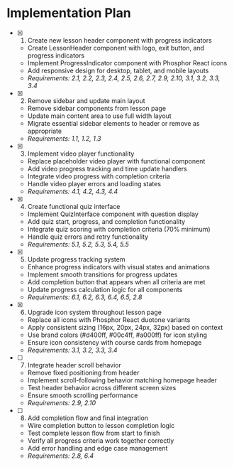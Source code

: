 # Implementation Plan

- [x] 1. Create new lesson header component with progress indicators








  - Create LessonHeader component with logo, exit button, and progress indicators
  - Implement ProgressIndicator component with Phosphor React icons
  - Add responsive design for desktop, tablet, and mobile layouts
  - _Requirements: 2.1, 2.2, 2.3, 2.4, 2.5, 2.6, 2.7, 2.9, 2.10, 3.1, 3.2, 3.3, 3.4_

- [x] 2. Remove sidebar and update main layout


















  - Remove sidebar components from lesson page
  - Update main content area to use full width layout
  - Migrate essential sidebar elements to header or remove as appropriate
  - _Requirements: 1.1, 1.2, 1.3_

- [x] 3. Implement video player functionality






  - Replace placeholder video player with functional component
  - Add video progress tracking and time update handlers
  - Integrate video progress with completion criteria
  - Handle video player errors and loading states
  - _Requirements: 4.1, 4.2, 4.3, 4.4_

- [x] 4. Create functional quiz interface






  - Implement QuizInterface component with question display
  - Add quiz start, progress, and completion functionality
  - Integrate quiz scoring with completion criteria (70% minimum)
  - Handle quiz errors and retry functionality
  - _Requirements: 5.1, 5.2, 5.3, 5.4, 5.5_

- [x] 5. Update progress tracking system







  - Enhance progress indicators with visual states and animations
  - Implement smooth transitions for progress updates
  - Add completion button that appears when all criteria are met
  - Update progress calculation logic for all components
  - _Requirements: 6.1, 6.2, 6.3, 6.4, 6.5, 2.8_

- [x] 6. Upgrade icon system throughout lesson page










  - Replace all icons with Phosphor React duotone variants
  - Apply consistent sizing (16px, 20px, 24px, 32px) based on context
  - Use brand colors (#d400ff, #00c4ff, #a000ff) for icon styling
  - Ensure icon consistency with course cards from homepage
  - _Requirements: 3.1, 3.2, 3.3, 3.4_

- [ ] 7. Integrate header scroll behavior




  - Remove fixed positioning from header
  - Implement scroll-following behavior matching homepage header
  - Test header behavior across different screen sizes
  - Ensure smooth scrolling performance
  - _Requirements: 2.9, 2.10_

- [ ] 8. Add completion flow and final integration
  - Wire completion button to lesson completion logic
  - Test complete lesson flow from start to finish
  - Verify all progress criteria work together correctly
  - Add error handling and edge case management
  - _Requirements: 2.8, 6.4_